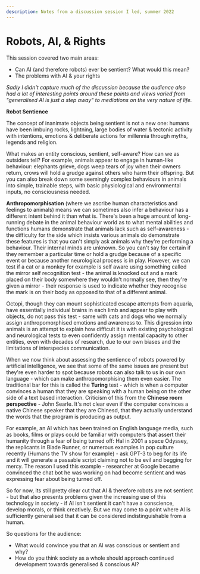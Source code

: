 ```yaml
---
description: Notes from a discussion session I led, summer 2022
---
```


# Robots, AI, & Rights

This session covered two main areas:&#x20;

* Can AI (and therefore robots) ever be sentient? What would this mean?&#x20;
* The problems with AI & your rights

_Sadly I didn't capture much of the discussion because the audience also had a lot of interesting points around these points and views varied from "generalised AI is just a step away" to mediations on the very nature of life._&#x20;

**Robot Sentience**

The concept of inanimate objects being sentient is not a new one: humans have been imbuing rocks, lightning, large bodies of water & tectonic activity with intentions, emotions & deliberate actions for millennia through myths, legends and religion.

What makes an entity conscious, sentient, self-aware? How can we as outsiders tell? For example, animals appear to engage in human-like behaviour: elephants grieve, dogs weep tears of joy when their owners return, crows will hold a grudge against others who harm their offspring. But you can also break down some seemingly complex behaviours in animals into simple, trainable steps, with basic physiological and environmental inputs, no consciousness needed.

**Anthropomorphisation** (where we ascribe human characteristics and feelings to animals) means we can sometimes also infer a behaviour has a different intent behind it than what is. There's been a huge amount of long-running debate in the animal behaviour world as to what mental abilities and functions humans demonstrate that animals lack such as self-awareness - the difficulty for the side which insists various animals do demonstrate these features is that you can't simply ask animals why they're performing a behaviour. Their internal minds are unknown. So you can't say for certain if they remember a particular time or hold a grudge because of a specific event or because another neurological process is in play. However, we can test if a cat or a monkey for example is self aware using something called the mirror self recognition test - the animal is knocked out and a mark placed on their body somewhere they wouldn't normally see, then they're given a mirror - their response is used to indicate whether they recognise the mark is on their body as opposed to that of a different animal.

Octopi, though they can mount sophisticated escape attempts from aquaria, have essentially individual brains in each limb and appear to play with objects, do not pass this test - same with cats and dogs who we normally assign anthropomorphised emotions and awareness to. This digression into animals is an attempt to explain how difficult it is with existing psychological and neurological tests to even confidently assign mental capacity to other entities, even with decades of research, due to our own biases and the limitations of interspecies communication.

When we now think about assessing the sentience of robots powered by artificial intelligence, we see that some of the same issues are present but they're even harder to spot because robots can also talk to us in our own language - which can make anthropomorphising them even easier. The traditional bar for this is called the **Turing** test - which is when a computer convinces a human that they are speaking with a human being on the other side of a text based interaction. Criticism of this from the **Chinese room perspective** - John Searle. It's not clear even if the computer convinces a native Chinese speaker that they are Chinesd, that they actually understand the words that the program is producing as output.

For example, an AI which has been trained on English language media, such as books, films or plays could be familiar with computers that assert their humanity through a fear of being turned off: Hal in 2001 a space Odyssey, the replicants in Blade Runner, or numerous examples in pop culture recently (Humans the TV show for example) - ask GPT-3 to beg for its life and it will generate a passable script claiming not to be evil and begging for mercy. The reason I used this example - researcher at Google became convinced the chat bot he was working on had become sentient and was expressing fear about being turned off.

So for now, its still pretty clear cut that AI & therefore robots are not sentient - but that also presents problems given the increasing use of this technology in society - if AI isn't sentient it can't have a conscience, develop morals, or think creatively. But we may come to a point where AI is sufficiently generalised that it can be considered indistinguishable from a human.

So questions for the audience:&#x20;

* What would convince you that an AI was conscious or sentient and why?
* How do you think society as a whole should approach continued development towards generalised & conscious AI?
